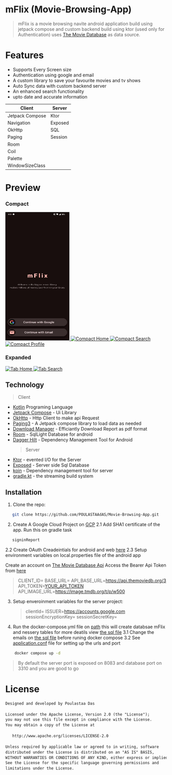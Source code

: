 # mFlix (Movie-Browsing-App)

> mFlix is a movie browsing navite android application build using jetpack compose and custom backend build using ktor (used only for Authentication) uses [The Movie Database](https://developer.themoviedb.org/reference/intro/getting-started) as data source.

# Features

- Supports Every Screen size
- Authentication using google and email
- A custom library to save your favourite movies and tv shows
- Auto Sync data with custom backend server
- An enhanced search functionality
- upto date and accurate information

| **Client**      | **Server** |
| --------------- | ---------- |
| Jetpack Compose | Ktor       |
| Navigation      | Exposed    |
| OkHttp          | SQL        |
| Paging          | Session    |
| Room            |            |
| Coil            |            |
| Palette         |            |
| WindowSizeClass |            |

# Preview

### Compact

<a href="https://github.com/POULASTAAdAS/Movie-Browsing-App/blob/main/ss/mobile/auth_mFlix.gif">
    <img src="https://github.com/POULASTAAdAS/Movie-Browsing-App/blob/main/ss/mobile/auth_mFlix.gif" width="200" height="400" alt="Auth Preview">
</a>
<a href="https://github.com/POULASTAAdAS/Movie-Browsing-App/blob/main/ss/mobile/compact_home.gif">
    <img src="https://github.com/POULASTAAdAS/Movie-Browsing-App/blob/main/ss/mobile/compact_home.gif" width="200" height="400" alt="Compact Home">
</a>
<a href="https://github.com/POULASTAAdAS/Movie-Browsing-App/blob/main/ss/mobile/compact_search.gif">
    <img src="https://github.com/POULASTAAdAS/Movie-Browsing-App/blob/main/ss/mobile/compact_search.gif" width="200" height="400" alt="Compact Search">
</a>
<a href="https://github.com/POULASTAAdAS/Movie-Browsing-App/blob/main/ss/mobile/compact_profile.gif">
    <img src="https://github.com/POULASTAAdAS/Movie-Browsing-App/blob/main/ss/mobile/compact_profile.gif" width="200" height="400" alt="Compact Profile">
</a>

### Expanded

<a href="https://github.com/POULASTAAdAS/Movie-Browsing-App/blob/main/ss/tab/tab_home.gif">
    <img src="https://github.com/POULASTAAdAS/Movie-Browsing-App/blob/main/ss/tab/tab_home.gif"  alt="Tab Home">
</a>
<a href="https://github.com/POULASTAAdAS/Movie-Browsing-App/blob/main/ss/tab/tab_search.gif">
    <img src="https://github.com/POULASTAAdAS/Movie-Browsing-App/blob/main/ss/tab/tab_search.gif"  alt="Tab Search">
</a>

## Technology

> Client

- [Kotlin](https://kotlinlang.org/) Programing Language
- [Jetpack Compose](https://developer.android.com/jetpack?gad_source=1&gclid=Cj0KCQiA88a5BhDPARIsAFj595jSVle89CMGPqnq6A0C-V8KNDyNR8K_vGQZzUDgCO00VtoKs555fUsaAtXQEALw_wcB&gclsrc=aw.ds) - Ui Library
- [OkHttp](https://square.github.io/okhttp/) - Http Client to make api Request
- [Paging3](https://developer.android.com/topic/libraries/architecture/paging/v3-overview) - A Jetpack compose library to load data as needed
- [Download Manager](https://developer.android.com/reference/kotlin/android/app/DownloadManager) - Efficiantly Download Report as pdf format
- [Room](https://developer.android.com/training/data-storage/room) - SqlLight Database for android
- [Dagger Hilt](https://developer.android.com/training/dependency-injection/hilt-android) - Dependency Management Tool for Android
  > Server
- [Ktor](https://ktor.io/) - evented I/O for the Server
- [Exposed](https://ktor.io/docs/server-integrate-database.html) - Server side Sql Database
- [koin](https://insert-koin.io/) - Dependency management tool for server
- [gradle.kt](https://docs.gradle.org/current/userguide/kotlin_dsl.html) - the streaming build system

## Installation

1. Clone the repo:

```sh
   git clone https://github.com/POULASTAAdAS/Movie-Browsing-App.git
```

2. Create A Google Cloud Project on [GCP](https://console.cloud.google.com/projectcreate)
   2.1 Add SHA1 certificate of the app. Run this on gradle task

```sh
   signinReport
```

2.2 Create OAuth Creadeintials for android and web [here](https://console.cloud.google.com/apis/credentials)
2.3 Setup environment variables on local.properties file of the android app

Create an account on [The Movie Database Api](https://www.themoviedb.org/u/)
Access the Bearer Api Token from [here](https://www.themoviedb.org/settings/api)

> CLIENT_ID=
> BASE_URL=
> API_BASE_URL=https://api.themoviedb.org/3
> API_TOKEN=[YOUR_API_TOKEN](https://www.themoviedb.org/settings/api)
> API_IMAGE_URL=https://image.tmdb.org/t/p/w500

3. Setup enveroinment variables for the server project:

   > clientId=
   > ISSUER=https://accounts.google.com
   > sessionEncryptionKey=
   > sessionSecretKey=

4. Run the docker-compose.yml file on [path](https://github.com/POULASTAAdAS/Movie-Browsing-App/blob/main/mFlexAuth/docker-compose.yml) this will create databsae mFlix and nessery tables for more deatils view [the sql file](https://github.com/POULASTAAdAS/Movie-Browsing-App/blob/main/mFlexAuth/docker/mysql/init.sql)
   3.1 Change the emails on [the sql file](https://github.com/POULASTAAdAS/Leave-Management-System/blob/main/LMSServer/mysql/init.sql) before runing docker compose
   3.2 See [application.conf](https://github.com/POULASTAAdAS/Leave-Management-System/blob/main/LMSServer/src/main/resources/application.conf) file for setting up the urls and port

```sh
    docker compose up -d
```

> By default the server port is exposed on 8083 and database port on 3310
> and you are good to go

# License

```xml
Designed and developed by Poulastaa Das

Licensed under the Apache License, Version 2.0 (the "License");
you may not use this file except in compliance with the License.
You may obtain a copy of the License at

   http://www.apache.org/licenses/LICENSE-2.0

Unless required by applicable law or agreed to in writing, software
distributed under the License is distributed on an "AS IS" BASIS,
WITHOUT WARRANTIES OR CONDITIONS OF ANY KIND, either express or implied.
See the License for the specific language governing permissions and
limitations under the License.
```
